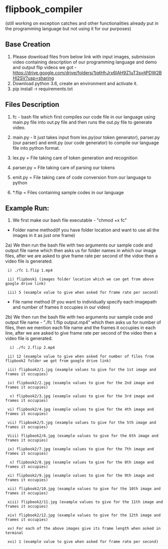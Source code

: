 # flipbook_compiler 
(still working on exception catches and other functionalities already put in the programming language but not using it for our purposes)

## Base Creation

1) Please download files from below link with input images, submission video containing description of our programming language and demo and output flip videos we got - https://drive.google.com/drive/folders/1jqtHhJrx6IAH9Z1uT3svjtPDW2BHl2SV?usp=sharing
2) Download python 3.6, create an environment and activate it.
3) pip install -r requirements.txt

## Files Description 

1) fc - bash file which first compiles our code file in our language using main.py file into out.py file and then runs the out.py file to generate video.

2) main.py - It just takes input from lex.py(our token generator), parser.py (our parser) and emit.py (our code generator) to compile our language file into python format.

3) lex.py = File taking care of token generation and recognition

4) parser.py = File taking care of parsing our tokens

5) emit.py = File taking care of code conversion from our language to python

6) *.flip = Files containing sample codes in our language

## Example Run: 

1) We first make our bash file executable - "chmod +x fc"

- Folder name method(If you have folder location and want to use all the images in it as just one frame)

2a) We then run the bash file with two arguments our sample code and output file name which then asks us for folder names in which our image files, after we are asked to give frame rate per second of the vidoe then a video file is generated.

     i) ./fc 1.flip 1.mp4   

     ii) flipbook1 (images folder location which we can get from above google drive link)
     
     iii) 5 (example value to give when asked for frame rate per second)

- File name method (If you want to individually specify each imagepath and number of frames it occupies in our video) 

2b) We then run the bash file with two arguments our sample code and output file name - "./fc 1.flip output.mp4" which then asks us for number of files, then we mention each file name and the frames it occupies in each line, after we are asked to give frame rate per second of the video then a video file is generated.

      i) ./fc 2.flip 2.mp4   

     ii) 12 (example value to give when asked for number of files from flipbook2 folder we got from google drive link)
     
     iii) flipbook2/1.jpg (example values to give for the 1st image and frames it occupies)
     
     iv) flipbook2/2.jpg (example values to give for the 2nd image and frames it occupies)
     
      v) flipbook2/3.jpg (example values to give for the 3rd image and frames it occupies)
      
     vi) flipbook2/4.jpg (example values to give for the 4th image and frames it occupies)
     
     vii) flipbook2/5.jpg (example values to give for the 5th image and frames it occupies)
     
     Viii) flipbook2/6.jpg (example values to give for the 6th image and frames it occupies)
     
     ix) flipbook2/7.jpg (example values to give for the 7th image and frames it occupies)
     
      x) flipbook2/8.jpg (example values to give for the 8th image and frames it occupies)
      
     xi) flipbook2/9.jpg (example values to give for the 9th image and frames it occupies)
     
     xii) flipbook2/10.jpg (example values to give for the 10th image and frames it occupies)
     
     xiii) flipbook2/11.jpg (example values to give for the 11th image and frames it occupies)
     
     xiv) flipbook2/12.jpg (example values to give for the 12th image and frames it occupies)

     xv) For each of the above images give its frame length when asked in terminal
     
     xvi) 1 (example value to give when asked for frame rate per second)


